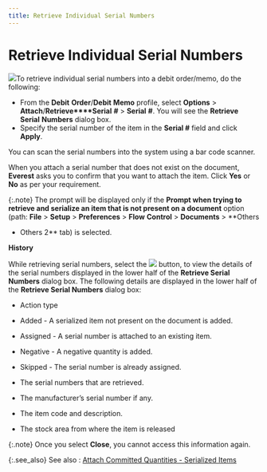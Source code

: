 ```yaml
---
title: Retrieve Individual Serial Numbers
---
```


# Retrieve Individual Serial Numbers


![]({{site.pp_baseurl}}/img/steps.gif)To retrieve individual serial numbers into  a debit order/memo, do the following:

- From the **Debit** **Order**/**Debit** **Memo**  profile, select **Options** > **Attach**/**Retrieve****Serial** **#**  > **Serial** **#**.  You will see the **Retrieve** **Serial** **Numbers**  dialog box.
- Specify the  serial number of the item in the **Serial 
 #** field and click **Apply**.



You  can scan the serial numbers into the system using a bar code scanner.


When you attach a serial number that does not exist on the document,  **Everest** asks you to confirm that  you want to attach the item. Click **Yes**  or **No** as per your requirement.


{:.note}
The prompt will be displayed only if the **Prompt when trying to retrieve and serialize 
 an item that is not present on a document** option (path: **File**  > **Setup** > **Preferences**  > **Flow** **Control**  > **Documents** > **Others 
 - Others 2** tab) is selected.


[]()**History**


While retrieving serial numbers, select the ![]({{site.pp_baseurl}}/img/pur_history_button.gif) button, to  view the details of the serial numbers displayed in the lower half of  the **Retrieve Serial Numbers** dialog  box. The following details are displayed in the lower half of the **Retrieve Serial Numbers** dialog box:

- Action type


- Added - A serialized  item not present on the document is added.
- Assigned - A serial  number is attached to an existing item.
- Negative - A negative  quantity is added.
- Skipped - The serial  number is already assigned.


- The serial numbers  that are retrieved.
- The manufacturer’s  serial number if any.
- The item code and  description.
- The stock area  from where the item is released



{:.note}
Once you select **Close**,  you cannot access this information again.


{:.see_also}
See also
: [Attach  Committed Quantities - Serialized Items]({{site.pp_baseurl}}/return-proc/dos/do-processes/attaching-items-do/serialized-items/attaching_quantities_committed_on_debit_order_serialized_items.html)
